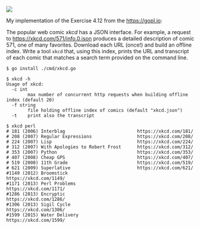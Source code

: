 <img src="https://imgs.xkcd.com/comics/lisp.jpg" />

My implementation of the Exercise 4.12 from the https://gopl.io: 

The popular web comic *xkcd* has a JSON interface. For example, a request to https://xkcd.com/571/info.0.json produces a detailed description of comic 571, one of many favorites. Download each URL (once!) and build an offline index. Write a tool `xkcd` that, using this index, prints the URL and transcript of each comic that matches a search term provided on the command line.

```
$ go install ./cmd/xkcd.go

$ xkcd -h
Usage of xkcd:
  -c int
        max number of concurrent http requests when building offline index (default 20)
  -f string
        file holding offline index of comics (default "xkcd.json")
  -t    print also the transcript

$ xkcd perl
# 181 (2006) Interblag                           https://xkcd.com/181/
# 208 (2007) Regular Expressions                 https://xkcd.com/208/
# 224 (2007) Lisp                                https://xkcd.com/224/
# 312 (2007) With Apologies to Robert Frost      https://xkcd.com/312/
# 353 (2007) Python                              https://xkcd.com/353/
# 407 (2008) Cheap GPS                           https://xkcd.com/407/
# 519 (2008) 11th Grade                          https://xkcd.com/519/
# 621 (2009) Superlative                         https://xkcd.com/621/
#1149 (2012) Broomstick                          https://xkcd.com/1149/
#1171 (2013) Perl Problems                       https://xkcd.com/1171/
#1286 (2013) Encryptic                           https://xkcd.com/1286/
#1306 (2013) Sigil Cycle                         https://xkcd.com/1306/
#1599 (2015) Water Delivery                      https://xkcd.com/1599/
```
